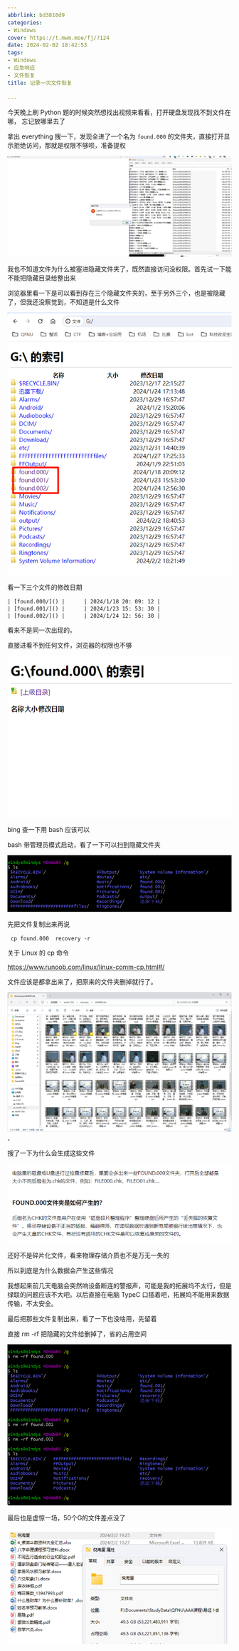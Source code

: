 ```yaml
---
abbrlink: bd3810d9
categories:
- Windows
cover: https://t.mwm.moe/fj/?124
date: 2024-02-02 18:42:53
tags:
- Windows
- 应急响应
- 文件恢复
title: 记录一次文件恢复

---
```


今天晚上刷 Python 题的时候突然想找出视频来看看，打开硬盘发现找不到文件在哪， 忘记放哪里去了

拿出 everything 搜一下，发现全进了一个名为 `found.000` 的文件夹，直接打开显示拒绝访问，那就是权限不够呗，准备提权

![image-20240202185053893](../img/recovery_note/image-20240202185053893.png)

我也不知道文件为什么被塞进隐藏文件夹了，既然直接访问没权限。首先试一下能不能把隐藏目录给整出来

浏览器里看一下是可以看到存在三个隐藏文件夹的，至于另外三个，也是被隐藏了，但我还没察觉到，不知道是什么文件

![image-20240202190110551](../img/recovery_note/image-20240202190110551.png)

看一下三个文件的修改日期

```
| [found.000/]() |      | 2024/1/18 20: 09: 12 |
| [found.001/]() |      | 2024/1/23 15: 53: 30 |
| [found.002/]() |      | 2024/1/24 12: 56: 30 |
```

看来不是同一次出现的。

直接进看不到任何文件，浏览器的权限也不够

![image-20240202190313953](../img/recovery_note/image-20240202190313953.png)

bing 查一下用 bash 应该可以

bash 带管理员模式启动，看了一下可以扫到隐藏文件夹

![image-20240202190635383](../img/recovery_note/image-20240202190635383.png)

先把文件复制出来再说

```
 cp found.000  recovery -r
```

关于 Linux 的 cp 命令

https://www.runoob.com/linux/linux-comm-cp.html#/

文件应该是都拿出来了，把原来的文件夹删掉就行了。

![image-20240202191625392](../img/recovery_note/image-20240202191625392.png)、

搜了一下为什么会生成这些文件

![image-20240202191934777](../img/recovery_note/image-20240202191934777.png)

还好不是碎片化文件，看来物理存储介质也不是万无一失的

所以到底是为什么数据会产生这些情况

我想起来前几天电脑会突然响设备断连的警报声，可能是我的拓展坞不太行，但是绿联的问题应该不大吧。以后直接在电脑 TypeC 口插着吧，拓展坞不能用来数据传输，不太安全。

最后把那些文件复制出来，看了一下也没啥用，先留着

直接 rm -rf 把隐藏的文件给删掉了，省的占用空间

![image-20240202194922142](../img/recovery_note/image-20240202194922142.png)

最后也是虚惊一场，50个G的文件差点没了

![image-20240202195444290](../img/recovery_note/image-20240202195444290.png)
